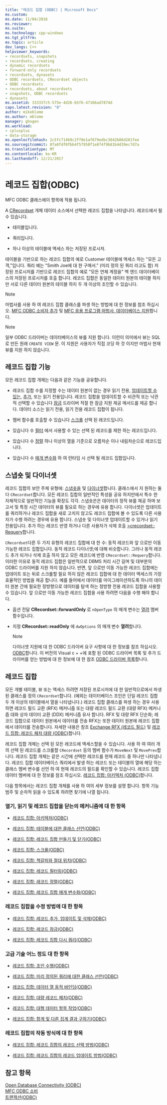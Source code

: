 ```yaml
---
title: "레코드 집합 (ODBC) | Microsoft Docs"
ms.custom: 
ms.date: 11/04/2016
ms.reviewer: 
ms.suite: 
ms.technology: cpp-windows
ms.tgt_pltfrm: 
ms.topic: article
dev_langs: C++
helpviewer_keywords:
- recordsets, snapshots
- recordsets, creating
- dynamic recordsets
- forward-only recordsets
- recordsets, dynasets
- ODBC recordsets, CRecordset objects
- ODBC recordsets
- recordsets, about recordsets
- snapshots, ODBC recordsets
- dynasets
ms.assetid: 333337c5-575e-4d26-b5f6-47166ad7874d
caps.latest.revision: "8"
author: mikeblome
ms.author: mblome
manager: ghogen
ms.workload:
- cplusplus
- data-storage
ms.openlocfilehash: 2c5fc714b9c2ff0e1af679edbc3842b86d201fee
ms.sourcegitcommit: 8fa8fdf0fbb4f57950f1e8f4f9b81b4d39ec7d7a
ms.translationtype: MT
ms.contentlocale: ko-KR
ms.lasthandoff: 12/21/2017
---
```

# <a name="recordset-odbc"></a>레코드 집합(ODBC)
MFC ODBC 클래스에이 항목에 적용 됩니다.  
  
 A [CRecordset](../../mfc/reference/crecordset-class.md) 개체 데이터 소스에서 선택한 레코드 집합을 나타냅니다. 레코드에서 될 수 있습니다.  
  
-   테이블입니다.  
  
-   쿼리입니다.  
  
-   하나 이상의 테이블에 액세스 하는 저장된 프로시저.  
  
 테이블을 기반으로 하는 레코드 집합의 예로 Customer 테이블에 액세스 하는 "모든 고객,"입니다. 쿼리 예는 "Smith Joe에 대 한 구매서." (미리 정의 된 쿼리 라고도 함) 저장된 프로시저를 기반으로 레코드 집합의 예로 "모든 연체 계정을" 백 엔드 데이터베이스의 저장된 프로시저를 호출 합니다. 레코드 집합은 동일한 데이터 원본의 테이블 하지만 서로 다른 데이터 원본의 테이블 하지 두 개 이상의 조인할 수 있습니다.  
  
> [!NOTE]
>  마법사를 사용 하 여 레코드 집합 클래스를 파생 하는 방법에 대 한 정보를 참조 하십시오. [MFC ODBC 소비자 추가](../../mfc/reference/adding-an-mfc-odbc-consumer.md) 및 [MFC 응용 프로그램 마법사, 데이터베이스 지원](../../mfc/reference/database-support-mfc-application-wizard.md)합니다.  
  
> [!NOTE]
>  일부 ODBC 드라이버는 데이터베이스의 뷰를 지원 합니다. 이런이 의미에서 뷰는 SQL로 만든 원래 `CREATE VIEW` 문. 이 지원은 사용자가 직접 코딩 하 것 이지만 마법사 현재 뷰를 지원 하지 않습니다.  
  
##  <a name="_core_recordset_capabilities"></a>레코드 집합 기능  
 모든 레코드 집합 개체는 다음과 같은 기능을 공유합니다.  
  
-   레코드 집합 수를 지정할 수는 데이터 원본이 없는 경우 읽기 전용, [업데이트할 수 있는](../../data/odbc/recordset-adding-updating-and-deleting-records-odbc.md), [추가](../../data/odbc/recordset-adding-updating-and-deleting-records-odbc.md), 또는 읽기 전용입니다. 레코드 집합을 업데이트할 수 비관적 또는 낙관적 선택할 수 있습니다 [잠금](../../data/odbc/recordset-locking-records-odbc.md) 드라이버 적절 한 잠금 지원 제공 메서드를 제공 합니다. 데이터 소스는 읽기 전용, 읽기 전용 레코드 집합이 됩니다.  
  
-   멤버 함수를 호출할 수 있습니다 [스크롤](../../data/odbc/recordset-scrolling-odbc.md) 선택 된 레코드입니다.  
  
-   있습니다 수 [필터](../../data/odbc/recordset-filtering-records-odbc.md) 에서 사용할 수 있는 선택 된 레코드를 제한 하는 레코드입니다.  
  
-   있습니다 수 [정렬](../../data/odbc/recordset-sorting-records-odbc.md) 하나 이상의 열을 기준으로 오름차순 이나 내림차순으로 레코드입니다.  
  
-   있습니다 수 [매개 변수화](../../data/odbc/recordset-parameterizing-a-recordset-odbc.md) 하 여 런타임 시 선택 될 레코드 집합입니다.  
  
##  <a name="_core_snapshots_and_dynasets"></a>스냅숏 및 다이너셋  
 레코드 집합의 보안 주체 유형에: [스냅숏을](../../data/odbc/snapshot.md) 및 [다이너셋](../../data/odbc/dynaset.md)합니다. 클래스에서 지 원하는 둘 다 `CRecordset`합니다. 모든 레코드 집합의 일반적인 특성을 공유 하지만에서 특수 한 자체적으로 일반적인 기능을 확장도 각각. 스냅숏은은 데이터의 정적 뷰를 제공 하며 보고서 및 특정 시간 데이터의 뷰를 필요로 하는 경우에 유용 합니다. 다이너셋은 업데이트를 쿼리하거나 레코드 집합을 새로 고치지 않고도 레코드 집합에 볼 수 있도록 다른 사용자가 수행 하려는 경우에 유용 합니다. 스냅숏 및 다이너셋 업데이트할 수 있거나 읽기 전용입니다. 추가 하는 레코드 반영 하거나 다른 사용자가 삭제 호출 [>crecordset:: Requery](../../mfc/reference/crecordset-class.md#requery)합니다.  
  
 `CRecordset`다른 두 가지 유형의 레코드 집합에 대 한 수: 동적 레코드와 앞 으로만 이동 가능한 레코드 집합입니다. 동적 레코드 다이너셋;에 대해 비슷합니다. 그러나 동적 레코드 추가 되거나 삭제 호출 하지 않고 모든 레코드에 반영 `CRecordset::Requery`합니다. 이러한 이유로 동적 레코드 집합은 일반적으로 DBMS 처리 시간 길며 및 대부분의 ODBC 드라이버를 지원 하지 않습니다. 반면, 앞 으로만 이동 가능한 레코드 집합에는 업데이트 또는 뒤로 스크롤할 필요 하지 않은 레코드 집합에 대 한 데이터 액세스의 가장 효율적인 방법을 제공 합니다. 예를 들어에서 데이터를 마이그레이션하도록 하나의 데이터 원본 간에 필요한 정방향으로 데이터를 탐색 하는 정방향 전용 레코드 집합을 사용할 수 있습니다. 앞 으로만 이동 가능한 레코드 집합을 사용 하려면 다음을 수행 해야 합니다.  
  
-   옵션 전달 **CRecordset::forwardOnly** 로 `nOpenType` 의 매개 변수는 [열려](../../mfc/reference/crecordset-class.md#open) 멤버 함수입니다.  
  
-   지정 **CRecordset::readOnly** 에 `dwOptions` 의 매개 변수 **열려**합니다.  
  
    > [!NOTE]
    >  다이너셋 지원에 대 한 ODBC 드라이버 요구 사항에 대 한 정보를 참조 하십시오. [ODBC](../../data/odbc/odbc-basics.md)합니다. 이 버전의 Visual c + +에 포함 된 ODBC 드라이버 목록 및 추가 드라이버를 얻는 방법에 대 한 정보에 대 한 참조 [ODBC 드라이버 목록](../../data/odbc/odbc-driver-list.md)합니다.  
  
##  <a name="_core_your_recordsets"></a>레코드 집합  
 모든 개별 테이블, 뷰 또는 액세스 하려면 저장된 프로시저에 대 한 일반적으로에서 파생 된 클래스를 정의 `CRecordset`합니다. (예외는 데이터베이스 조인은 단일 레코드 집합 두 개 이상의 테이블에서 열을 나타냅니다.) 레코드 집합 클래스를 파생 하는 경우 사용 하면 레코드 필드 교환 (RFX) 메커니즘 또는 대량 레코드 필드 교환 (대량 RFX) 메커니즘 대화 상자 데이터 교환 (DDX) 메커니즘 유사 합니다. RFX 및 대량 RFX 단순화; 레코드 집합으로 데이터 원본에서 데이터를 전송 RFX는 또한 데이터 원본에 레코드 집합에서 데이터를 전송합니다. 자세한 내용은 참조 [Exchange RFX (레코드 필드)](../../data/odbc/record-field-exchange-rfx.md) 및 [레코드 집합: 레코드 페치 대량 (ODBC)](../../data/odbc/recordset-fetching-records-in-bulk-odbc.md)합니다.  
  
 레코드 집합 개체는 선택 된 모든 레코드에 액세스할을 수 있습니다. 사용 하 여 여러 개의 선택 된 레코드를 스크롤할 `CRecordset` 등의 멤버 함수가 `MoveNext` 및 `MovePrev`합니다. 레코드 집합 개체는 같은 시간에 선택한 레코드를 현재 레코드 중 하나만 나타냅니다. 레코드 집합 데이터베이스 쿼리에서 발생 하는 레코드 또는 테이블의 열에 해당 하는 클래스 멤버 변수를 선언 하 여 현재 레코드의 필드를 확인할 수 있습니다. 레코드 집합 데이터 멤버에 대 한 정보를 참조 하십시오. [레코드 집합: 아키텍처 (ODBC)](../../data/odbc/recordset-architecture-odbc.md)합니다.  
  
 다음 항목에서는 레코드 집합 개체를 사용 하 여의 세부 정보를 설명 합니다. 항목 기능 범주 및 순차적 읽을 수 있도록 하려면 찾기에 나열 됩니다.  
  
### <a name="topics-about-the-mechanics-of-opening-reading-and-closing-recordsets"></a>열기, 읽기 및 레코드 집합을 닫는의 메커니즘에 대 한 항목  
  
-   [레코드 집합: 아키텍처(ODBC)](../../data/odbc/recordset-architecture-odbc.md)  
  
-   [레코드 집합: 테이블에 대한 클래스 선언(ODBC)](../../data/odbc/recordset-declaring-a-class-for-a-table-odbc.md)  
  
-   [레코드 집합: 레코드 집합 만들기 및 닫기(ODBC)](../../data/odbc/recordset-creating-and-closing-recordsets-odbc.md)  
  
-   [레코드 집합: 스크롤(ODBC)](../../data/odbc/recordset-scrolling-odbc.md)  
  
-   [레코드 집합: 책갈피와 절대 위치(ODBC)](../../data/odbc/recordset-bookmarks-and-absolute-positions-odbc.md)  
  
-   [레코드 집합: 레코드 필터링(ODBC)](../../data/odbc/recordset-filtering-records-odbc.md)  
  
-   [레코드 집합: 레코드 정렬(ODBC)](../../data/odbc/recordset-sorting-records-odbc.md)  
  
-   [레코드 집합: 레코드 집합 매개 변수화(ODBC)](../../data/odbc/recordset-parameterizing-a-recordset-odbc.md)  
  
### <a name="topics-about-the-mechanics-of-modifying-recordsets"></a>레코드 집합을 수정 방법에 대 한 항목  
  
-   [레코드 집합: 레코드 추가, 업데이트 및 삭제(ODBC)](../../data/odbc/recordset-adding-updating-and-deleting-records-odbc.md)  
  
-   [레코드 집합: 레코드 잠금(ODBC)](../../data/odbc/recordset-locking-records-odbc.md)  
  
-   [레코드 집합: 레코드 집합 다시 쿼리(ODBC)](../../data/odbc/recordset-requerying-a-recordset-odbc.md)  
  
### <a name="topics-about-somewhat-more-advanced-techniques"></a>고급 기술 어느 정도 대 한 항목  
  
-   [레코드 집합: 조인 수행(ODBC)](../../data/odbc/recordset-performing-a-join-odbc.md)  
  
-   [레코드 집합: 미리 정의된 쿼리에 대한 클래스 선언(ODBC)](../../data/odbc/recordset-declaring-a-class-for-a-predefined-query-odbc.md)  
  
-   [레코드 집합: 데이터 열 동적 바인딩(ODBC)](../../data/odbc/recordset-dynamically-binding-data-columns-odbc.md)  
  
-   [레코드 집합: 대량 레코드 페치(ODBC)](../../data/odbc/recordset-fetching-records-in-bulk-odbc.md)  
  
-   [레코드 집합: 대형 데이터 항목 작업(ODBC)](../../data/odbc/recordset-working-with-large-data-items-odbc.md)  
  
-   [레코드 집합: 합계 및 다른 집계 결과 구하기(ODBC)](../../data/odbc/recordset-obtaining-sums-and-other-aggregate-results-odbc.md)  
  
### <a name="topics-about-how-recordsets-work"></a>레코드 집합의 작동 방식에 대 한 항목  
  
-   [레코드 집합: 레코드 집합의 레코드 선택 방법(ODBC)](../../data/odbc/recordset-how-recordsets-select-records-odbc.md)  
  
-   [레코드 집합: 레코드 집합의 레코드 업데이트 방법(ODBC)](../../data/odbc/recordset-how-recordsets-update-records-odbc.md)  
  
## <a name="see-also"></a>참고 항목  
 [Open Database Connectivity (ODBC)](../../data/odbc/open-database-connectivity-odbc.md)   
 [MFC ODBC 소비](../../mfc/reference/adding-an-mfc-odbc-consumer.md)   
 [트랜잭션(ODBC)](../../data/odbc/transaction-odbc.md)